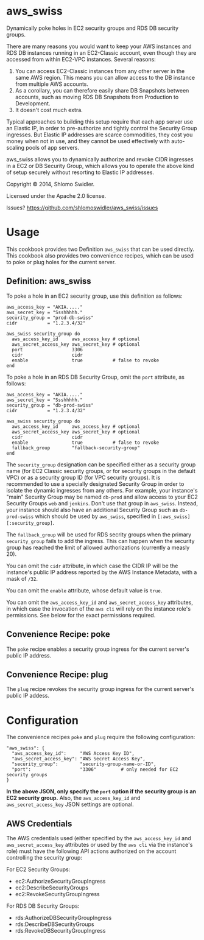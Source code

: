aws_swiss
=========

Dynamically poke holes in EC2 security groups and RDS DB security groups. 

There are many reasons you would want to keep your AWS instances and RDS DB instances running in an EC2-Classic account, even though they are accessed from within EC2-VPC instances. Several reasons:

1. You can access EC2-Classic instances from any other server in the same AWS region. This means you can allow access to the DB instance from multiple AWS accounts.
2. As a corollary, you can therefore easily share DB Snapshots between accounts, such as moving RDS DB Snapshots from Production to Development.
3. It doesn't cost much extra.

Typical approaches to building this setup require that each app server use an Elastic IP, in order to pre-authorize and tightly control the Security Group ingresses. But Elastic IP addresses are scarce commodities, they cost you money when not in use, and they cannot be used effectively with auto-scaling pools of app servers.

aws_swiss allows you to dynamically authorize and revoke CIDR ingresses in a EC2 or DB Security Group, which allows you to operate the above kind of setup securely without resorting to Elastic IP addresses.

Copyright &copy; 2014, Shlomo Swidler.

Licensed under the Apache 2.0 license.

Issues? https://github.com/shlomoswidler/aws_swiss/issues

# Usage

This cookbook provides two Definition `aws_swiss` that can be used directly. This cookbook also provides two convenience recipes, which can be used to poke or plug holes for the current server.

## Definition: aws_swiss

To poke a hole in an EC2 security group, use this definition as follows: 

````
aws_access_key = "AKIA....."
aws_secret_key = "Ssshhhhh."
security_group = "prod-db-swiss"
cidr           = "1.2.3.4/32"

aws_swiss security_group do
  aws_access_key_id     aws_access_key # optional
  aws_secret_access_key aws_secret_key # optional
  port                  3306
  cidr                  cidr
  enable                true           # false to revoke
end

````

To poke a hole in an RDS DB Security Group, omit the `port` attribute, as follows:

````
aws_access_key = "AKIA....."
aws_secret_key = "Ssshhhhh."
security_group = "db-prod-swiss"
cidr           = "1.2.3.4/32"

aws_swiss security_group do
  aws_access_key_id     aws_access_key # optional
  aws_secret_access_key aws_secret_key # optional
  cidr                  cidr
  enable                true           # false to revoke
  fallback_group        "fallback-security-group"
end
````

The `security_group` designation can be specified either as a security group name (for EC2 Classic security groups, or for security groups in the default VPC) or as a security group ID (for VPC security groups). It is recommended to use a specially designated Security Group in order to isolate the dynamic ingresses from any others. For example, your instance's "main" Security Group may be named `db-prod` and allow access to your EC2 Security Groups `web` and `jenkins`. Don't use that group in `aws_swiss`. Instead, your instance should also have an additional Security Group such as `db-prod-swiss` which should be used by `aws_swiss`, specified in `[:aws_swiss][:security_group]`.

The `fallback_group` will be used for RDS secrity groups when the primary `security_group` fails to add the ingress. This can happen when the security group has reached the limit of allowed authorizations (currently a measly 20).

You can omit the `cidr` attribute, in which case the CIDR IP will be the instance's public IP address reported by the AWS Instance Metadata, with a mask of `/32`.

You can omit the `enable` attribute, whose default value is `true`.

You can omit the `aws_access_key_id` and `aws_secret_access_key` attributes, in which case the invocation of the `aws cli` will rely on the instance role's permissions. See below for the exact permissions required.

## Convenience Recipe: poke

The `poke` recipe enables a security group ingress for the current server's public IP address.

## Convenience Recipe: plug

The `plug` recipe revokes the security group ingress for the current server's public IP addess.

# Configuration

The convenience recipes `poke` and `plug` require the following configuration:

````
"aws_swiss": {
  "aws_access_key_id":     "AWS Access Key ID",
  "aws_secret_access_key": "AWS Secret Access Key",
  "security_group":        "security-group-name-or-ID",
  "port":                  "3306"         # only needed for EC2 security groups
}
````
**In the above JSON, only specify the `port` option if the security group is an EC2 security group.**
Also, the `aws_access_key_id` and `aws_secret_access_key` JSON settings are optional.

## AWS Credentials

The AWS credentials used (either specified by the `aws_access_key_id` and `aws_secret_access_key` attributes or used by the `aws cli` via the instance's role) must have the following API actions authorized on the account controlling the security group:

For EC2 Security Groups:

* ec2:AuthorizeSecurityGroupIngress
* ec2:DescribeSecurityGroups
* ec2:RevokeSecurityGroupIngress

For RDS DB Security Groups:

* rds:AuthorizeDBSecurityGroupIngress
* rds:DescribeDBSecurityGroups
* rds:RevokeDBSecurityGroupIngress

